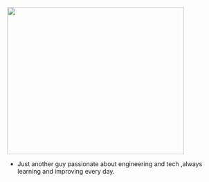 
  <img src="https://i.redd.it/bpxxqqvps4h91.gif" height="340px" width="90%" text-align= "center" />

<br />

-  Just another guy passionate about engineering and tech ,always learning and improving every day.

<br />
